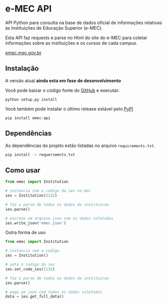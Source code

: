 e-MEC API
=========

API Python para consulta na base de dados oficial de informações relativas às Instituições de Educação Superior (e-MEC).

Esta API faz requests e parse no Html do site do e-MEC para coletar informações sobre as instituições e os cursos de cada campus.

[emec.mec.gov.br](http://emec.mec.gov.br/)

Instalação
----------

A versão atual **ainda esta em fase de desenvolvimento**

Você pode baixar o código fonte do [GitHub][git] e executar:

```
python setup.py install
```

Você também pode instalar o último release estável pelo [PyPI](https://pypi.python.org/pypi)

```
pip install emec-api
```

[git]: https://github.com/pavanad/emec-api "e-MEC API"

Dependências
------------

As dependências do projeto estão listadas no arquivo `requirements.txt`.

```bash
pip install -r requeriments.txt
```

Como usar
---------

```python
from emec import Institution

# instancia com o codigo da ies no mec
ies = Institution(2132)

# faz o parse de todos os dados da instituicao
ies.parse()

# escreve um arquivo json com os dados coletados
ies.write_json('emec.json')
```

Outra forma de uso

```python
from emec import Institution

# instancia sem o codigo
ies = Institution()

# seta o codigo da ies
ies.set_code_ies(2132)

# faz o parse de todos os dados da instituicao
ies.parse()

# pega um json com todos os dados coletados
data = ies.get_full_data()
```
